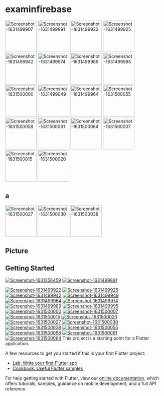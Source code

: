 # examinfirebase

<a href="https://ibb.co/4Y8k8Vr"><img src="https://i.ibb.co/mX9p9cW/Screenshot-1631499907.png" alt="Screenshot-1631499907" border="0" width=100></a>
<a href="https://ibb.co/Mp8rX1G"><img src="https://i.ibb.co/TRK6C0b/Screenshot-1631499891.png" alt="Screenshot-1631499891" border="0" width=100></a>
<a href="https://ibb.co/tMvLcnc"><img src="https://i.ibb.co/27CZPRP/Screenshot-1631499922.png" alt="Screenshot-1631499922" border="0" width=100></a>
<a href="https://ibb.co/5GHMNsn"><img src="https://i.ibb.co/17WvDRd/Screenshot-1631499925.png" alt="Screenshot-1631499925" border="0" width=100></a>
<a href="https://ibb.co/JtNmTmm"><img src="https://i.ibb.co/dMSjvjj/Screenshot-1631499942.png" alt="Screenshot-1631499942" border="0" width=100></a>
<a href="https://ibb.co/FbLcQzv"><img src="https://i.ibb.co/TBxJQtX/Screenshot-1631499974.png" alt="Screenshot-1631499974" border="0" width=100></a>
<a href="https://ibb.co/6ny9PP7"><img src="https://i.ibb.co/X2W0ssr/Screenshot-1631499989.png" alt="Screenshot-1631499989" border="0" width=100></a>
<a href="https://ibb.co/KGDwZL7"><img src="https://i.ibb.co/g7dV1Pw/Screenshot-1631499995.png" alt="Screenshot-1631499995" border="0" width=100></a>
<a href="https://ibb.co/QcnPsXR"><img src="https://i.ibb.co/mBt9QSw/Screenshot-1631500000.png" alt="Screenshot-1631500000" border="0" width=100></a>
<a href="https://ibb.co/GPrrCPW"><img src="https://i.ibb.co/w622p6S/Screenshot-1631499949.png" alt="Screenshot-1631499949" border="0" width=100></a>
<a href="https://ibb.co/FKDWf32"><img src="https://i.ibb.co/R9DSMbf/Screenshot-1631499964.png" alt="Screenshot-1631499964" border="0" width=100></a>
<a href="https://ibb.co/w0NXdHj"><img src="https://i.ibb.co/p0v81D5/Screenshot-1631500055.png" alt="Screenshot-1631500055" border="0" width=100></a>
<a href="https://ibb.co/kG0HrwX"><img src="https://i.ibb.co/Pr4mbPg/Screenshot-1631500058.png" alt="Screenshot-1631500058" border="0" width=100></a>
<a href="https://ibb.co/wwksp60"><img src="https://i.ibb.co/nnGCQkg/Screenshot-1631500061.png" alt="Screenshot-1631500061" border="0" width=100></a>
<a href="https://ibb.co/1b01brL"><img src="https://i.ibb.co/521m2r6/Screenshot-1631500064.png" alt="Screenshot-1631500064" border="0" width=100></a>
<a href="https://ibb.co/FwBkPqx"><img src="https://i.ibb.co/cFNKmXg/Screenshot-1631500007.png" alt="Screenshot-1631500007" border="0" width=100></a>
<a href="https://ibb.co/X2dnGw9"><img src="https://i.ibb.co/znL3tk1/Screenshot-1631500015.png" alt="Screenshot-1631500015" border="0" width=100></a>
<a href="https://ibb.co/HhKw0JC"><img src="https://i.ibb.co/CPwCqr6/Screenshot-1631500020.png" alt="Screenshot-1631500020" border="0" width=100></a>
## a

<a href="https://ibb.co/xs0DqRc"><img src="https://i.ibb.co/j52Tk1x/Screenshot-1631500027.png" alt="Screenshot-1631500027" border="0" width=100></a>
<a href="https://ibb.co/cxVZsyv"><img src="https://i.ibb.co/wYjP2dL/Screenshot-1631500030.png" alt="Screenshot-1631500030" border="0" width=100></a>
<a href="https://ibb.co/vv5JcX5"><img src="https://i.ibb.co/JFLzc3L/Screenshot-1631500038.png" alt="Screenshot-1631500038" border="0" width=100></a>

## Picture
## Getting Started

<a href="https://ibb.co/NschpfW"><img src="https://i.ibb.co/1LFVKBR/Screenshot-1631356459.png" alt="Screenshot-1631356459" border="0"></a>
<a href="https://ibb.co/Mp8rX1G"><img src="https://i.ibb.co/TRK6C0b/Screenshot-1631499891.png" alt="Screenshot-1631499891" border="0"></a>

<a href="https://ibb.co/tMvLcnc"><img src="https://i.ibb.co/27CZPRP/Screenshot-1631499922.png" alt="Screenshot-1631499922" border="0"></a>
<a href="https://ibb.co/5GHMNsn"><img src="https://i.ibb.co/17WvDRd/Screenshot-1631499925.png" alt="Screenshot-1631499925" border="0"></a>
<a href="https://ibb.co/JtNmTmm"><img src="https://i.ibb.co/dMSjvjj/Screenshot-1631499942.png" alt="Screenshot-1631499942" border="0"></a>
<a href="https://ibb.co/GPrrCPW"><img src="https://i.ibb.co/w622p6S/Screenshot-1631499949.png" alt="Screenshot-1631499949" border="0"></a>
<a href="https://ibb.co/FKDWf32"><img src="https://i.ibb.co/R9DSMbf/Screenshot-1631499964.png" alt="Screenshot-1631499964" border="0"></a>
<a href="https://ibb.co/FbLcQzv"><img src="https://i.ibb.co/TBxJQtX/Screenshot-1631499974.png" alt="Screenshot-1631499974" border="0"></a>
<a href="https://ibb.co/6ny9PP7"><img src="https://i.ibb.co/X2W0ssr/Screenshot-1631499989.png" alt="Screenshot-1631499989" border="0"></a>
<a href="https://ibb.co/KGDwZL7"><img src="https://i.ibb.co/g7dV1Pw/Screenshot-1631499995.png" alt="Screenshot-1631499995" border="0"></a>
<a href="https://ibb.co/QcnPsXR"><img src="https://i.ibb.co/mBt9QSw/Screenshot-1631500000.png" alt="Screenshot-1631500000" border="0"></a>
<a href="https://ibb.co/FwBkPqx"><img src="https://i.ibb.co/cFNKmXg/Screenshot-1631500007.png" alt="Screenshot-1631500007" border="0"></a>
<a href="https://ibb.co/X2dnGw9"><img src="https://i.ibb.co/znL3tk1/Screenshot-1631500015.png" alt="Screenshot-1631500015" border="0"></a>
<a href="https://ibb.co/HhKw0JC"><img src="https://i.ibb.co/CPwCqr6/Screenshot-1631500020.png" alt="Screenshot-1631500020" border="0"></a>
<a href="https://ibb.co/xs0DqRc"><img src="https://i.ibb.co/j52Tk1x/Screenshot-1631500027.png" alt="Screenshot-1631500027" border="0"></a>
<a href="https://ibb.co/cxVZsyv"><img src="https://i.ibb.co/wYjP2dL/Screenshot-1631500030.png" alt="Screenshot-1631500030" border="0"></a>
<a href="https://ibb.co/vv5JcX5"><img src="https://i.ibb.co/JFLzc3L/Screenshot-1631500038.png" alt="Screenshot-1631500038" border="0"></a>
<a href="https://ibb.co/w0NXdHj"><img src="https://i.ibb.co/p0v81D5/Screenshot-1631500055.png" alt="Screenshot-1631500055" border="0"></a>
<a href="https://ibb.co/kG0HrwX"><img src="https://i.ibb.co/Pr4mbPg/Screenshot-1631500058.png" alt="Screenshot-1631500058" border="0"></a>
<a href="https://ibb.co/wwksp60"><img src="https://i.ibb.co/nnGCQkg/Screenshot-1631500061.png" alt="Screenshot-1631500061" border="0"></a>
<a href="https://ibb.co/1b01brL"><img src="https://i.ibb.co/521m2r6/Screenshot-1631500064.png" alt="Screenshot-1631500064" border="0"></a>
This project is a starting point for a Flutter application.

A few resources to get you started if this is your first Flutter project:

- [Lab: Write your first Flutter app](https://flutter.dev/docs/get-started/codelab)
- [Cookbook: Useful Flutter samples](https://flutter.dev/docs/cookbook)

For help getting started with Flutter, view our
[online documentation](https://flutter.dev/docs), which offers tutorials,
samples, guidance on mobile development, and a full API reference.
